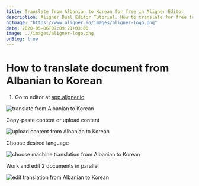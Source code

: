 ```yaml
---
title: Translate from Albanian to Korean for free in Aligner Editor
description: Aligner Dual Editor Tutorial. How to translate for free from Albanian to Korean. Aligner is multilingual document management platform. 
ogImage: "https://www.aligner.io/images/aligner-logo.png"
date: 2020-05-06T07:09:21+03:00
image: ../images/aligner-logo.png
onBlog: true
---
```


# How to translate document from Albanian to Korean

1. Go to editor at [app.aligner.io](https://app.aligner.io "Aligner App web page")

![translate from Albanian to Korean](../aligner-blank-editor.png "translate from Albanian to Korean")

Copy-paste content or upload content

![upload content from Albanian to Korean](../aligner-uploaded-document.png "upload content from Albanian to Korean")

Choose desired language

![choose machine translation from Albanian to Korean](../aligner-language-dropdown.png "choose machine translation from Albanian to Korean")

Work and edit 2 documents in parallel

![edit translation from Albanian to Korean](../aligner-double-sitded-editor.png "edit translation from Albanian to Korean")

